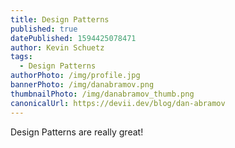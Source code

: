 ```yaml
---
title: Design Patterns
published: true
datePublished: 1594425078471
author: Kevin Schuetz
tags:
  - Design Patterns
authorPhoto: /img/profile.jpg
bannerPhoto: /img/danabramov.png
thumbnailPhoto: /img/danabramov_thumb.png
canonicalUrl: https://devii.dev/blog/dan-abramov
---
```


Design Patterns are really great!


